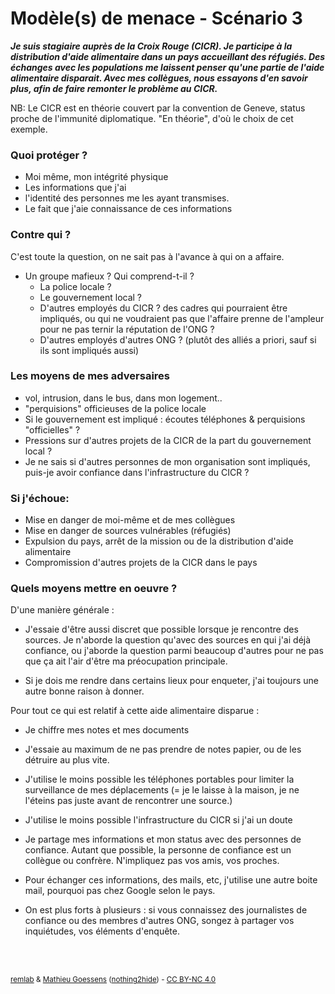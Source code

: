 # Modèle(s) de menace - Scénario 3

***Je suis stagiaire auprès de la Croix Rouge (CICR). Je participe à
la distribution d'aide alimentaire dans un pays accueillant des réfugiés.
Des échanges avec les populations me laissent penser qu'une partie de l'aide alimentaire disparait.
Avec mes collègues, nous essayons d'en savoir plus,
afin de faire remonter le problème au CICR.***

NB: Le CICR est en théorie couvert par la convention de Geneve, status proche de l'immunité diplomatique. "En théorie", d'où le choix de cet exemple.

### Quoi protéger ?
- Moi même, mon intégrité physique
- Les informations que j'ai
- l'identité des personnes me les ayant transmises.
- Le fait que j'aie connaissance de ces informations

### Contre qui ?
C'est toute la question, on ne sait pas à l'avance à qui on a affaire.
- Un groupe mafieux ? Qui comprend-t-il ?
   - La police locale ?
   - Le gouvernement local ?
   - D'autres employés du CICR ? des cadres qui pourraient être impliqués, ou qui ne voudraient pas que l'affaire prenne de l'ampleur pour ne pas ternir la réputation de l'ONG ?
   - D'autres employés d'autres ONG ? (plutôt des alliés a priori, sauf si ils sont impliqués aussi)

### Les moyens de mes adversaires
- vol, intrusion, dans le bus, dans mon logement..
- "perquisions" officieuses de la police locale
- Si le gouvernement est impliqué : écoutes téléphones & perquisions "officielles" ?
- Pressions sur d'autres projets de la CICR de la part du gouvernement local ?
- Je ne sais si d'autres personnes de mon organisation sont impliqués, puis-je avoir confiance dans l'infrastructure du CICR ?

### Si j'échoue:
- Mise en danger de moi-même et de mes collègues
- Mise en danger de sources vulnérables (réfugiés)
- Expulsion du pays, arrêt de la mission ou de la distribution d'aide alimentaire
- Compromission d'autres projets de la CICR dans le pays

### Quels moyens mettre en oeuvre ?

D'une manière générale :
- J'essaie d'être aussi discret que possible lorsque je rencontre des sources. Je n'aborde la question qu'avec des sources en qui j'ai déjà confiance, ou j'aborde la question parmi beaucoup d'autres pour ne pas que ça ait l'air d'être ma préocupation principale.

- Si je dois me rendre dans certains lieux pour enqueter, j'ai toujours une autre bonne raison à donner.

Pour tout ce qui est relatif à cette aide alimentaire disparue :
- Je chiffre mes notes et mes documents

- J'essaie au maximum de ne pas prendre de notes papier, ou de les détruire au plus vite.

- J'utilise le moins possible les téléphones portables pour limiter la surveillance de mes déplacements (= je le laisse à la maison, je ne l'éteins pas juste avant de rencontrer une source.)

- J'utilise le moins possible l'infrastructure du CICR si j'ai un doute

- Je partage mes informations et mon status avec des personnes de confiance. Autant que possible, la personne de confiance est un collègue ou confrère. N'impliquez pas vos amis, vos proches.

- Pour échanger ces informations, des mails, etc, j'utilise une autre boite mail, pourquoi pas chez Google selon  le pays.

- On est plus forts à plusieurs : si vous connaissez des journalistes de confiance ou des membres d'autres ONG, songez à partager vos inquiétudes, vos éléments d'enquête.

<br><br>
<p><small><a href="https://r3mlab.github.io">remlab</a> & <a href="http://mathieu.goessens.fr/formation/">Mathieu Goessens</a> (<a href="https://nothing2hide.org">nothing2hide</a>) - <a href="https://creativecommons.org/licenses/by-nc/4.0/">CC BY-NC 4.0</a></small></p>
